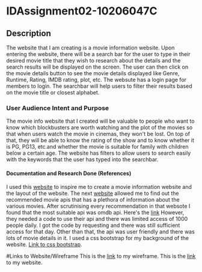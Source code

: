 # IDAssignment02-10206047C
## Description
The website that I am creating is a movie information website. Upon entering the website, there will be a search bar for the user to type in their desired movie title that 
they wish to research about the details and the search results will be displayed on the screen. The user can then click on the movie details button to see the movie details displayed like 
Genre, Runtime, Rating, IMDB rating, plot, etc. The websute has a login page for members to login. The searchbar will help users to filter their results based on the movie title or closest 
alphabet.

### User Audience Intent and Purpose
The movie info website that I created will be valuable to people who want to know which blockbusters are worth watching and the plot of the movies so that when users watch the movie in cinemas,
they won't be lost. On top of that, they will be able to know the rating of the show and to know whether it is PG, PG13, etc.and whether the movie is suitable for family with children below a certain age.
The website has filters to allow users to search easily with the keywords that the user has typed into the searchbar.


#### Documentation and Research Done (References)
I used this [website](https://medium.com/javascript-in-plain-english/build-a-movie-info-search-app-ea39e1df6fdd)
to inspire me to create a movie information website and the layout of the website. The next [website](https://www.programmableweb.com/news/10-most-popular-movies-apis/brief/2019/05/19) allowed me to find out
the recommended movie apis that has a plethora of information about the various movies. After scrutinising every recommendation in that websote I found that the most suitable api was omdb api. Here's the [link](http://www.omdbapi.com/)
However, they needed a code to use their api and there was limited access of 1000 people daily. I got the code by requesting and there was still sufficient access for that day. Other than that, the api was user friendly and there was lots of movie details in it.
I used a css bootstrap for my background of the website. [Link to css bootstrap](https://bootswatch.com/4/solar/bootstrap.min.css).

#Links to Website/Wireframe
This is the [link](https://xd.adobe.com/view/b07eda5e-8b5b-4e64-ab9f-dd99c22ef700-e52d/) to my wireframe.
This is the [link](https://tayyikyong.github.io/IDAssignment02-10206047C/) to my website.

